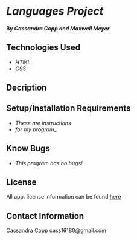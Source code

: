 # _Languages Project_


#### By _Cassandra Copp and Maxwell Meyer_

## Technologies Used
* _HTML_
* _CSS_


## Decription


## Setup/Installation Requirements

* _These are instructions_
* _for my program__

## Know Bugs

* _This program has no bugs!_


## License

All app. license information can be found [here](https://opensource.org/licenses/MIT)


## Contact Information

Cassandra Copp cass16180@gmail.com






